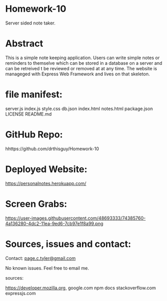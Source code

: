 # Homework-10
Server sided note taker.

# Abstract

This is a simple note keeping application.  Users can write simple notes or reminders to themselve which can be stored in a database on a server and can be retreived t be reviewed or removed at at any time.  The website is manageged with Express Web Framework and lives on that skeleton.  

# file manifest:

server.js
index.js
style.css
db.json
index.html
notes.html
package.json
LICENSE 
README.md 



# GitHub Repo:

hhttps://github.com/drthisguy/Homework-10

# Deployed Website:

https://personalnotes.herokuapp.com/


# Screen Grabs:

https://user-images.githubusercontent.com/48693333/74385760-4a136280-4dc2-11ea-9ed6-7cb97e1f8a99.png


# Sources, issues and contact:

Contact: page.c.tyler@gmail.com

No known issues.  Feel free to email me.

sources:

https://developer.mozilla.org, 
google.com 
npm docs
stackoverflow.com
expressjs.com